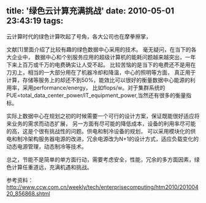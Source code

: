 title: '绿色云计算充满挑战'
date: 2010-05-01 23:43:19
tags: 
---


云计算时代的绿色计算吹起了号角，各大公司也在摩拳擦掌，

文献[1]里面介绍了比较有趣的绿色数据中心采用的技术。 毫无疑问，在当下的各大企业中，
数据中心和个别服务应用的超级计算机的能耗问题越来越突出，一年下来上百万或千万的电费确实让人受不起。
比较苦恼的是当下的电费还不是用在刀刃上，相当的一大部分用在了机器冷却和降温，中心的照明等方面，
真正用于计算，存储等服务上的却还不到50%，能效比可以很好的衡量数据中心能源的利用率，采用performance/energy，
比如flops/w。对于集群系统的PUE=total_data_center_power/IT_equipment_power,当然还有很多的衡量指标。

实际上数据中心在规划之初的时候需要一个可行的设计方案，保证既能很好适应将来业务的需求而动态扩展，
另一方面有尽可能的降低成本，设备的利用率尽可能的高，这是个很有挑战性的问题。供电和制冷设备的规划，
可以采用模块化的供电和制冷架构服务器电源的改进，冗余电源改为N+1的设计方式，适应负载变化的动态电源管理，动态制冷等技术。

总之，节能不是简单的单方面行动，需要考虑安全，性能，冗余的多方面因素，绿色计算任重道远，充满机遇和挑战。
		
参考资料：
http://www.ccw.com.cn/weekly/tech/enterprisecomputing/htm2010/20100420_856868.shtml
